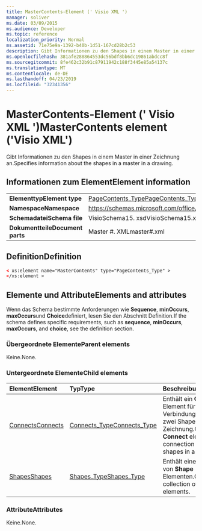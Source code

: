 ```yaml
---
title: MasterContents-Element (' Visio XML ')
manager: soliver
ms.date: 03/09/2015
ms.audience: Developer
ms.topic: reference
localization_priority: Normal
ms.assetid: 71e75e9a-1392-b40b-1d51-167cd28b2c53
description: Gibt Informationen zu den Shapes in einem Master in einer Zeichnung an.
ms.openlocfilehash: 381afe288864553dc56bdf8bb6dc19861abdcc8f
ms.sourcegitcommit: 8fe462c32b91c87911942c188f3445e85a54137c
ms.translationtype: MT
ms.contentlocale: de-DE
ms.lasthandoff: 04/23/2019
ms.locfileid: "32341356"
---
```

# <a name="mastercontents-element-visio-xml"></a><span data-ttu-id="66d14-103">MasterContents-Element (' Visio XML ')</span><span class="sxs-lookup"><span data-stu-id="66d14-103">MasterContents element ('Visio XML')</span></span>

<span data-ttu-id="66d14-104">Gibt Informationen zu den Shapes in einem Master in einer Zeichnung an.</span><span class="sxs-lookup"><span data-stu-id="66d14-104">Specifies information about the shapes in a master in a drawing.</span></span> 
  
## <a name="element-information"></a><span data-ttu-id="66d14-105">Informationen zum Element</span><span class="sxs-lookup"><span data-stu-id="66d14-105">Element information</span></span>

|||
|:-----|:-----|
|<span data-ttu-id="66d14-106">**Elementtyp**</span><span class="sxs-lookup"><span data-stu-id="66d14-106">**Element type**</span></span> <br/> |[<span data-ttu-id="66d14-107">PageContents_Type</span><span class="sxs-lookup"><span data-stu-id="66d14-107">PageContents_Type</span></span>](pagecontents_type-complextypevisio-xml.md) <br/> |
|<span data-ttu-id="66d14-108">**Namespace**</span><span class="sxs-lookup"><span data-stu-id="66d14-108">**Namespace**</span></span> <br/> |https://schemas.microsoft.com/office/visio/2012/main  <br/> |
|<span data-ttu-id="66d14-109">**Schemadatei**</span><span class="sxs-lookup"><span data-stu-id="66d14-109">**Schema file**</span></span> <br/> |<span data-ttu-id="66d14-110">VisioSchema15. xsd</span><span class="sxs-lookup"><span data-stu-id="66d14-110">VisioSchema15.xsd</span></span>  <br/> |
|<span data-ttu-id="66d14-111">**Dokumentteile**</span><span class="sxs-lookup"><span data-stu-id="66d14-111">**Document parts**</span></span> <br/> |<span data-ttu-id="66d14-112">Master #. XML</span><span class="sxs-lookup"><span data-stu-id="66d14-112">master#.xml</span></span>  <br/> |
   
## <a name="definition"></a><span data-ttu-id="66d14-113">Definition</span><span class="sxs-lookup"><span data-stu-id="66d14-113">Definition</span></span>

```XML
< xs:element name="MasterContents" type="PageContents_Type" >
</xs:element >
```

## <a name="elements-and-attributes"></a><span data-ttu-id="66d14-114">Elemente und Attribute</span><span class="sxs-lookup"><span data-stu-id="66d14-114">Elements and attributes</span></span>

<span data-ttu-id="66d14-115">Wenn das Schema bestimmte Anforderungen wie **Sequence**, **minOccurs**, **maxOccurs**und **Choice**definiert, lesen Sie den Abschnitt Definition.</span><span class="sxs-lookup"><span data-stu-id="66d14-115">If the schema defines specific requirements, such as **sequence**, **minOccurs**, **maxOccurs**, and **choice**, see the definition section.</span></span> 
  
### <a name="parent-elements"></a><span data-ttu-id="66d14-116">Übergeordnete Elemente</span><span class="sxs-lookup"><span data-stu-id="66d14-116">Parent elements</span></span>

<span data-ttu-id="66d14-117">Keine.</span><span class="sxs-lookup"><span data-stu-id="66d14-117">None.</span></span>
  
### <a name="child-elements"></a><span data-ttu-id="66d14-118">Untergeordnete Elemente</span><span class="sxs-lookup"><span data-stu-id="66d14-118">Child elements</span></span>

|<span data-ttu-id="66d14-119">**Element**</span><span class="sxs-lookup"><span data-stu-id="66d14-119">**Element**</span></span>|<span data-ttu-id="66d14-120">**Typ**</span><span class="sxs-lookup"><span data-stu-id="66d14-120">**Type**</span></span>|<span data-ttu-id="66d14-121">**Beschreibung**</span><span class="sxs-lookup"><span data-stu-id="66d14-121">**Description**</span></span>|
|:-----|:-----|:-----|
|[<span data-ttu-id="66d14-122">Connects</span><span class="sxs-lookup"><span data-stu-id="66d14-122">Connects</span></span>](connects-element-pagecontents_type-complextypevisio-xml.md) <br/> |[<span data-ttu-id="66d14-123">Connects_Type</span><span class="sxs-lookup"><span data-stu-id="66d14-123">Connects_Type</span></span>](connects_type-complextypevisio-xml.md) <br/> |<span data-ttu-id="66d14-124">Enthält ein **Connect** -Element für jede Verbindung zwischen zwei Shapes in einer Zeichnung.</span><span class="sxs-lookup"><span data-stu-id="66d14-124">Contains a **Connect** element for each connection between two shapes in a drawing.</span></span>  <br/> |
|[<span data-ttu-id="66d14-125">Shapes</span><span class="sxs-lookup"><span data-stu-id="66d14-125">Shapes</span></span>](shapes-element-pagecontents_type-complextypevisio-xml.md) <br/> |[<span data-ttu-id="66d14-126">Shapes_Type</span><span class="sxs-lookup"><span data-stu-id="66d14-126">Shapes_Type</span></span>](shapes_type-complextypevisio-xml.md) <br/> |<span data-ttu-id="66d14-127">Enthält eine Auflistung von **Shape** -Elementen.</span><span class="sxs-lookup"><span data-stu-id="66d14-127">Contains a collection of **Shape** elements.</span></span>  <br/> |
   
### <a name="attributes"></a><span data-ttu-id="66d14-128">Attribute</span><span class="sxs-lookup"><span data-stu-id="66d14-128">Attributes</span></span>

<span data-ttu-id="66d14-129">Keine.</span><span class="sxs-lookup"><span data-stu-id="66d14-129">None.</span></span>
  

